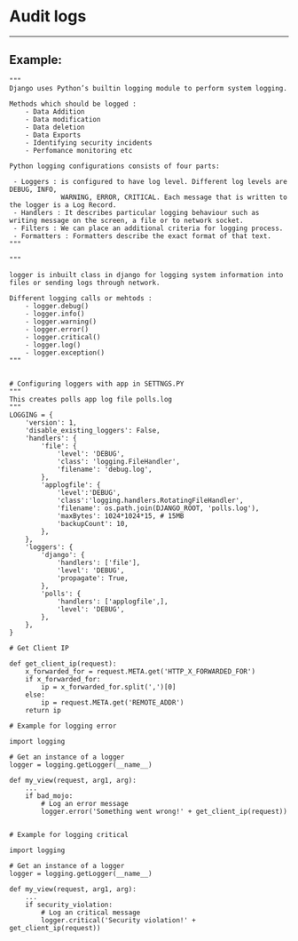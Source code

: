 # Audit logs
-------

## Example:


    """
    Django uses Python’s builtin logging module to perform system logging. 

    Methods which should be logged : 
        - Data Addition
        - Data modification
        - Data deletion
        - Data Exports
        - Identifying security incidents
        - Perfomance monitoring etc

    Python logging configurations consists of four parts:

     - Loggers : is configured to have log level. Different log levels are DEBUG, INFO, 
                 WARNING, ERROR, CRITICAL. Each message that is written to the logger is a Log Record.
     - Handlers : It describes particular logging behaviour such as writing message on the screen, a file or to network socket.  
     - Filters : We can place an additional criteria for logging process.
     - Formatters : Formatters describe the exact format of that text.
    """

    """

    logger is inbuilt class in django for logging system information into files or sending logs through network.

    Different logging calls or mehtods : 
        - logger.debug()
        - logger.info()
        - logger.warning()
        - logger.error()
        - logger.critical()
        - logger.log()
        - logger.exception()
    """


    # Configuring loggers with app in SETTNGS.PY
    """
    This creates polls app log file polls.log
    """
    LOGGING = {
        'version': 1,
        'disable_existing_loggers': False,
        'handlers': {
            'file': {
                'level': 'DEBUG',
                'class': 'logging.FileHandler',
                'filename': 'debug.log',
            },
            'applogfile': {
                'level':'DEBUG',
                'class':'logging.handlers.RotatingFileHandler',
                'filename': os.path.join(DJANGO_ROOT, 'polls.log'),
                'maxBytes': 1024*1024*15, # 15MB
                'backupCount': 10,
            },
        },
        'loggers': {
            'django': {
                'handlers': ['file'],
                'level': 'DEBUG',
                'propagate': True,
            },
            'polls': {
                'handlers': ['applogfile',],
                'level': 'DEBUG',
            },
        },
    }

    # Get Client IP

    def get_client_ip(request):
        x_forwarded_for = request.META.get('HTTP_X_FORWARDED_FOR')
        if x_forwarded_for:
            ip = x_forwarded_for.split(',')[0]
        else:
            ip = request.META.get('REMOTE_ADDR')
        return ip

    # Example for logging error
    
    import logging

    # Get an instance of a logger
    logger = logging.getLogger(__name__)

    def my_view(request, arg1, arg):
        ...
        if bad_mojo:
            # Log an error message
            logger.error('Something went wrong!' + get_client_ip(request)) 


    # Example for logging critical

    import logging

    # Get an instance of a logger
    logger = logging.getLogger(__name__)

    def my_view(request, arg1, arg):
        ...
        if security_violation:
            # Log an critical message
            logger.critical('Security violation!' + get_client_ip(request))